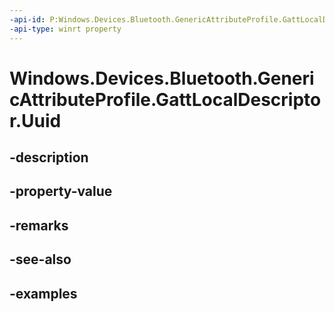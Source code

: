 ```yaml
---
-api-id: P:Windows.Devices.Bluetooth.GenericAttributeProfile.GattLocalDescriptor.Uuid
-api-type: winrt property
---
```


<!-- Property syntax.
public Guid Uuid { get; }
-->

# Windows.Devices.Bluetooth.GenericAttributeProfile.GattLocalDescriptor.Uuid

## -description

## -property-value

## -remarks

## -see-also

## -examples

